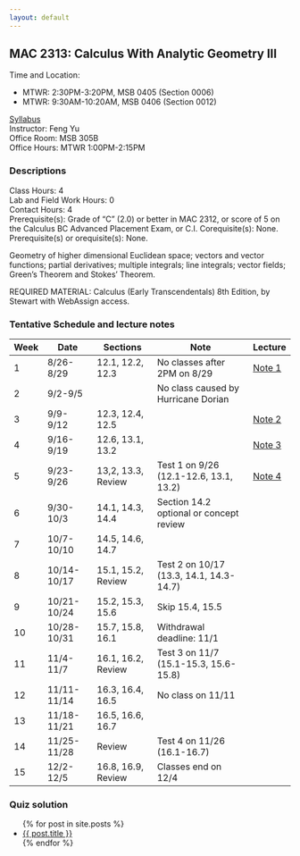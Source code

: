 ```yaml
---
layout: default
---
```


## MAC 2313: Calculus With Analytic Geometry III
Time and Location:
- MTWR: 2:30PM-3:20PM, MSB 0405 (Section 0006)
- MTWR: 9:30AM-10:20AM, MSB 0406 (Section 0012)

[Syllabus](\assets\PDFs\MAC2313\syllabus_MAC2313.pdf)  
Instructor:  Feng Yu  
Office Room:  MSB 305B  
Office Hours:  MTWR 1:00PM-2:15PM   

### Descriptions
Class Hours: 4  
Lab and Field Work Hours: 0  
Contact Hours: 4  
Prerequisite(s): Grade of “C” (2.0) or better in MAC 2312, or score of 5 on the Calculus BC Advanced Placement Exam, or C.I. Corequisite(s): None. Prerequisite(s) or orequisite(s): None.

Geometry of higher dimensional Euclidean space; vectors and vector functions; partial derivatives; multiple integrals; line integrals; vector fields; Green’s Theorem and Stokes’ Theorem.

REQUIRED MATERIAL:  Calculus (Early Transcendentals) 8th Edition, by Stewart with WebAssign access.

### Tentative Schedule and lecture notes

| Week | Date        | Sections           | Note                                    | Lecture                                   |
| ---- | ----------- | ------------------ | --------------------------------------- | ----------------------------------------- |
| 1    | 8/26-8/29   | 12.1, 12.2, 12.3   | No classes after 2PM on 8/29            | [Note 1](\assets\PDFs\MAC2313\Note_1.pdf) |
| 2    | 9/2-9/5     |                    | No class caused by Hurricane Dorian     |                                           |
| 3    | 9/9-9/12    | 12.3, 12.4, 12.5   |                                         | [Note 2](\assets\PDFs\MAC2313\Note_2.pdf)  |
| 4    | 9/16-9/19   | 12.6, 13.1, 13.2   |                                         |[Note 3](\assets\PDFs\MAC2313\Note_3.pdf)|
| 5    | 9/23-9/26   | 13,2, 13.3, Review | Test 1 on 9/26 (12.1-12.6, 13.1, 13.2)  |[Note 4](\assets\PDFs\MAC2313\Note_4.pdf)|
| 6    | 9/30-10/3   | 14.1, 14.3, 14.4   | Section 14.2 optional or concept review |                                           |
| 7    | 10/7-10/10  | 14.5, 14.6, 14.7   |                                         |                                           |
| 8    | 10/14-10/17 | 15.1, 15.2, Review | Test 2 on 10/17 (13.3, 14.1, 14.3-14.7) |                                           |
| 9    | 10/21-10/24 | 15.2, 15.3, 15.6   | Skip 15.4, 15.5                         |                                           |
| 10   | 10/28-10/31 | 15.7, 15.8, 16.1   | Withdrawal deadline: 11/1               |                                           |
| 11   | 11/4-11/7   | 16.1, 16.2, Review | Test 3 on 11/7 (15.1-15.3, 15.6-15.8)   |                                           |
| 12   | 11/11-11/14 | 16.3, 16.4, 16.5   | No class on 11/11                       |                                           |
| 13   | 11/18-11/21 | 16.5, 16.6, 16.7   |                                         |                                           |
| 14   | 11/25-11/28 | Review             | Test 4 on 11/26 (16.1-16.7)             |                                           |
| 15   | 12/2-12/5   | 16.8, 16.9, Review | Classes end on 12/4                     |                                           |

### Quiz solution
<ul>
  {% for post in site.posts %}
    <li>
      <a href="{{ post.url }}">{{ post.title }}</a>
    </li>
  {% endfor %}
</ul>
